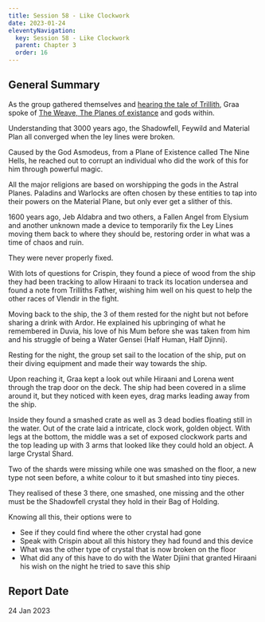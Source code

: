 ```yaml
---
title: Session 58 - Like Clockwork
date: 2023-01-24
eleventyNavigation:
  key: Session 58 - Like Clockwork
  parent: Chapter 3
  order: 16
---
```


## General Summary

As the group gathered themselves and [hearing the tale of Trillith](</vlendir/Campaign Notes/Chapter 3/Session 57 - The passing of a Storm/>), Graa spoke of [The Weave, The Planes of existance](</vlendir/History/The Weave and Ley Lines/>) and gods within.

Understanding that 3000 years ago, the Shadowfell, Feywild and Material Plan all converged when the ley lines were broken.

Caused by the God Asmodeus, from a Plane of Existence called The Nine Hells, he reached out to corrupt an individual who did the work of this for him through powerful magic.

All the major religions are based on worshipping the gods in the Astral Planes. Paladins and Warlocks are often chosen by these entities to tap into their powers on the Material Plane, but only ever get a slither of this.

1600 years ago, Jeb Aldabra and two others, a Fallen Angel from Elysium and another unknown made a device to temporarily fix the Ley Lines moving them back to where they should be, restoring order in what was a time of chaos and ruin.

They were never properly fixed.

With lots of questions for Crispin, they found a piece of wood from the ship they had been tracking to allow Hiraani to track its location undersea and found a note from Trilliths Father, wishing him well on his quest to help the other races of Vlendir in the fight.

Moving back to the ship, the 3 of them rested for the night but not before sharing a drink with Ardor. He explained his upbringing of what he remembered in Duvia, his love of his Mum before she was taken from him and his struggle of being a Water Gensei (Half Human, Half Djinni).

Resting for the night, the group set sail to the location of the ship, put on their diving equipment and made their way towards the ship.

Upon reaching it, Graa kept a look out while Hiraani and Lorena went through the trap door on the deck. The ship had been covered in a slime around it, but they noticed with keen eyes, drag marks leading away from the ship.

Inside they found a smashed crate as well as 3 dead bodies floating still in the water. Out of the crate laid a intricate, clock work, golden object. With legs at the bottom, the middle was a set of exposed clockwork parts and the top leading up with 3 arms that looked like they could hold an object. A large Crystal Shard.

Two of the shards were missing while one was smashed on the floor, a new type not seen before, a white colour to it but smashed into tiny pieces.

They realised of these 3 there, one smashed, one missing and the other must be the Shadowfell crystal they hold in their Bag of Holding.

Knowing all this, their options were to

- See if they could find where the other crystal had gone
- Speak with Crispin about all this history they had found and this device
- What was the other type of crystal that is now broken on the floor
- What did any of this have to do with the Water Djiini that granted Hiraani his wish on the night he tried to save this ship

## Report Date

24 Jan 2023
